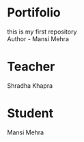 # Portifolio
this is my first repository
<br>
Author - Mansi Mehra

# Teacher
Shradha Khapra

# Student
Mansi Mehra